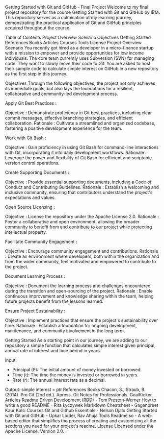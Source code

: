 Getting Started with Git and GitHub - Final Project
Welcome to my final project repository for the course Getting Started with Git and GitHub by IBM. This repository serves as a culmination of my learning journey, demonstrating the practical application of Git and GitHub principles acquired throughout the course.

Table of Contents
Project Overview
Scenario
Objectives
Getting Started
References
Books
Articles
Courses
Tools
License
Project Overview
Scenario
You recently got hired as a developer in a micro-finance startup with a mission to empower and provide opportunities for low income individuals. The core team currently uses Subversion (SVN) for managing code. They want to slowly move their code to Git. You are asked to host their sample code to calculate simple interest on GitHub in a new repository as the first step in this journey.

Objectives
Through the following objectives, the project not only achieves its immediate goals, but also lays the foundations for a resilient, collaborative and community-led development process.

Apply Git Best Practices :

Objective : Demonstrate proficiency in Git best practices, including clear commit messages, effective branching strategies, and efficient collaboration.
Rationale : Cultivate a streamlined and organized codebase, fostering a positive development experience for the team.

Work with Git Bash :

Objective : Gain proficiency in using Git Bash for command-line interactions with Git, incorporating it into daily development workflows.
Rationale : Leverage the power and flexibility of Git Bash for efficient and scriptable version control operations.

Create Supporting Documents :

Objective : Provide essential supporting documents, including a Code of Conduct and Contributing Guidelines.
Rationale : Establish a welcoming and inclusive community, ensuring that contributors understand the project's expectations and values.

Open Source Licensing :

Objective : License the repository under the Apache License 2.0.
Rationale : Foster a collaborative and open environment, allowing the broader community to benefit from and contribute to our project while protecting intellectual property.

Facilitate Community Engagement :

Objective : Encourage community engagement and contributions.
Rationale : Create an environment where developers, both within the organization and from the wider community, feel motivated and empowered to contribute to the project.

Document Learning Process :

Objective : Document the learning process and challenges encountered during the transition and open-sourcing of the project.
Rationale : Enable continuous improvement and knowledge sharing within the team, helping future projects benefit from the lessons learned.

Ensure Project Sustainability :

Objective : Implement practices that ensure the project's sustainability over time.
Rationale : Establish a foundation for ongoing development, maintenance, and community involvement in the long term.

Getting Started
As a starting point in our journey, we are adding to our repository a simple function that calculates simple interest given principal, annual rate of interest and time period in years.

Input:
   - Principal (P): The initial amount of money invested or borrowed.
   - Time (t): The time the money is invested or borrowed in years.
   - Rate (r): The annual interest rate as a decimal.

Output:
   simple interest = p*t*r
References
Books
Chacon, S., Straub, B. (2014). Pro Git (2nd ed.). Apress.
Git Notes for Professionals. GoalKicker.
Articles
Readme Driven Development (RDD) - Tom Preston-Werner
How to write a good README - Rita Łyczywek
Markdown Cheatsheet - Gaganpreet Kaur Kalsi
Courses
Git and Github Essentials - Nelson Djalo
Getting Started with Git and GitHub - Upkar Lidder, Rav Ahuja
Tools
Readme.so - A web-based editor that simplifies the process of creating and customizing all the sections you need for your project's readme.
License
Licensed under the Apache License, Version 2.0.
